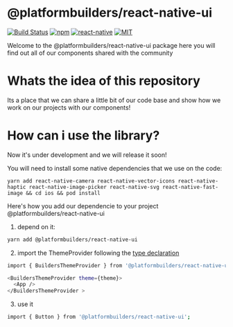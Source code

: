 # @platformbuilders/react-native-ui

[![Build Status][check-badge]][workflows]
[![npm][npm-badge]][npm]
[![react-native][rn-badge]][rn]
[![MIT][license-badge]][license]

[npm-badge]: https://img.shields.io/npm/v/@platformbuilders/react-native-ui.svg
[npm]: https://www.npmjs.com/package/@platformbuilders/react-native-ui
[rn]: https://facebook.github.io/react-native
[rn-badge]: https://img.shields.io/badge/react--native-v0.61-05A5D1.svg
[license-badge]: https://img.shields.io/dub/l/vibe-d.svg
[license]: https://raw.githubusercontent.com/platformbuilders/react-native-element/master/LICENSE.md
[workflows]: https://github.com/platformbuilders/react-native-ui/actions
[check-badge]: https://github.com/platformbuilders/react-native-ui/workflows/check/badge.svg

Welcome to the @platformbuilders/react-native-ui package here you will find out all of our components shared with the community

# Whats the idea of this repository

Its a place that we can share a little bit of our code base and show how we work on our projects with our components!

# How can i use the library?

Now it's under development and we will release it soon!

You will need to install some native dependencies that we use on the code:

```
yarn add react-native-camera react-native-vector-icons react-native-haptic react-native-image-picker react-native-svg react-native-fast-image && cd ios && pod install
```

Here's how you add our dependencie to your project @platformbuilders/react-native-ui

1. depend on it:

```bash
yarn add @platformbuilders/react-native-ui
```

2. import the ThemeProvider following the [type declaration](https://github.com/platformbuilders/react-native-ui/blob/master/src/utils/types/Theme.ts)

```bash
import { BuildersThemeProvider } from '@platformbuilders/react-native-ui';

<BuildersThemeProvider theme={theme}>
  <App />
</BuildersThemeProvider >

```

3. use it

```bash
import { Button } from '@platformbuilders/react-native-ui';
```
